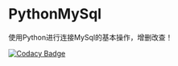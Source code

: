 # PythonMySql
使用Python进行连接MySql的基本操作，增删改查！

[![Codacy Badge](https://api.codacy.com/project/badge/Grade/9c85f36abd314ab88b7ccbca28872fa2)](https://www.codacy.com/app/sivanWu0222/PythonMySql?utm_source=github.com&amp;utm_medium=referral&amp;utm_content=sivanWu0222/PythonMySql&amp;utm_campaign=Badge_Grade)

